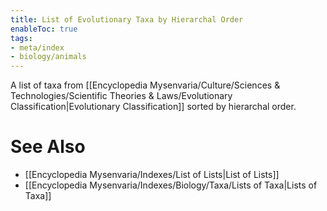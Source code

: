 ```yaml
---
title: List of Evolutionary Taxa by Hierarchal Order
enableToc: true
tags:
- meta/index
- biology/animals
---
```


A list of taxa from [[Encyclopedia Mysenvaria/Culture/Sciences & Technologies/Scientific Theories & Laws/Evolutionary Classification|Evolutionary Classification]] sorted by hierarchal order.
# See Also
- [[Encyclopedia Mysenvaria/Indexes/List of Lists|List of Lists]]
- [[Encyclopedia Mysenvaria/Indexes/Biology/Taxa/Lists of Taxa|Lists of Taxa]]